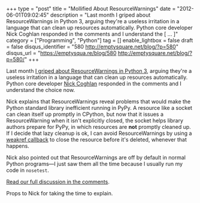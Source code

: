 +++
type = "post"
title = "Mollified About ResourceWarnings"
date = "2012-06-01T09:02:45"
description = "Last month I griped about ResourceWarnings in Python 3, arguing they're a useless irritation in a language that can clean up resources automatically. Python core developer Nick Coghlan responded in the comments and I understand the [ ... ]"
category = ["Programming", "Python"]
tag = []
enable_lightbox = false
draft = false
disqus_identifier = "580 http://emptysquare.net/blog/?p=580"
disqus_url = "https://emptysqua.re/blog/580 http://emptysquare.net/blog/?p=580/"
+++

<p>Last month <a href="/against-resourcewarnings-in-python-3/">I griped about ResourceWarnings in Python
3</a>, arguing they're a
useless irritation in a language that can clean up resources
automatically. Python core developer <a href="http://www.boredomandlaziness.org/">Nick
Coghlan</a> responded in the comments
and I understand the choice now.</p>
<p>Nick explains that ResourceWarnings reveal problems that would make the
Python standard library inefficient running in PyPy. A resource like a
socket can clean itself up promptly in CPython, but now that it issues a
ResourceWarning when it isn't explicitly closed, the socket helps
library authors prepare for PyPy, in which resources are <strong>not</strong>
promptly cleaned up. If I decide that lazy cleanup is ok, I can avoid
ResourceWarnings by using a <a href="http://docs.python.org/library/weakref.html#weakref.ref">weakref
callback</a> to
close the resource before it's deleted, whenever that happens.</p>
<p>Nick also pointed out that ResourceWarnings are off by default in normal
Python programs—I just saw them all the time because I usually run my
code in <code>nosetest</code>.</p>
<p><a href="/against-resourcewarnings-in-python-3/#comment-514722438">Read our full discussion in the
comments</a>.</p>
<p>Props to Nick for taking the time to explain.</p>
